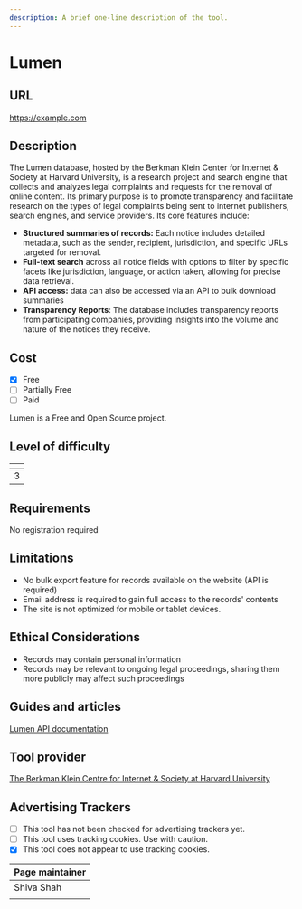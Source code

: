 ```yaml
---
description: A brief one-line description of the tool.
---
```


# Lumen

## URL

https://example.com

## Description

The Lumen database, hosted by the Berkman Klein Center for Internet & Society at Harvard University, is a research project and search engine that collects and analyzes legal complaints and requests for the removal of online content. Its primary purpose is to promote transparency and facilitate research on the types of legal complaints being sent to internet publishers, search engines, and service providers. Its core features include:

* **Structured summaries of records:** Each notice includes detailed metadata, such as the sender, recipient, jurisdiction, and specific URLs targeted for removal.
* **Full-text search** across all notice fields with options to filter by specific facets like jurisdiction, language, or action taken, allowing for precise data retrieval.
* **API access:** data can also be accessed via an API to bulk download summaries
* **Transparency Reports**: The database includes transparency reports from participating companies, providing insights into the volume and nature of the notices they receive.

## Cost

* [x] Free
* [ ] Partially Free
* [ ] Paid

Lumen is a Free and Open Source project.&#x20;

## Level of difficulty

<table><thead><tr><th data-type="rating" data-max="5"></th></tr></thead><tbody><tr><td>3</td></tr></tbody></table>

## Requirements

No registration required&#x20;

## Limitations

* No bulk export feature for records available on the website (API is required)&#x20;
* Email address is required to gain full access to the records' contents&#x20;
* &#x20;The site is not optimized for mobile or tablet devices.

## Ethical Considerations

* Records may contain personal information&#x20;
* Records may be relevant to ongoing legal proceedings, sharing them more publicly may affect such proceedings&#x20;

## Guides and articles

[Lumen API documentation](https://github.com/berkmancenter/lumendatabase/wiki/Lumen-API-Documentation)

## Tool provider

[The Berkman Klein Centre for Internet & Society at Harvard University](https://github.com/berkmancenter)

## Advertising Trackers

* [ ] This tool has not been checked for advertising trackers yet.
* [ ] This tool uses tracking cookies. Use with caution.
* [x] This tool does not appear to use tracking cookies.

| Page maintainer |
| --------------- |
| Shiva Shah      |
|                 |
